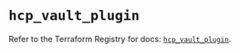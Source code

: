# `hcp_vault_plugin`

Refer to the Terraform Registry for docs: [`hcp_vault_plugin`](https://registry.terraform.io/providers/hashicorp/hcp/0.101.0/docs/resources/vault_plugin).
